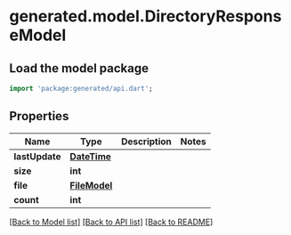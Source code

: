 # generated.model.DirectoryResponseModel

## Load the model package
```dart
import 'package:generated/api.dart';
```

## Properties
Name | Type | Description | Notes
------------ | ------------- | ------------- | -------------
**lastUpdate** | [**DateTime**](DateTime.md) |  | 
**size** | **int** |  | 
**file** | [**FileModel**](FileModel.md) |  | 
**count** | **int** |  | 

[[Back to Model list]](../README.md#documentation-for-models) [[Back to API list]](../README.md#documentation-for-api-endpoints) [[Back to README]](../README.md)


